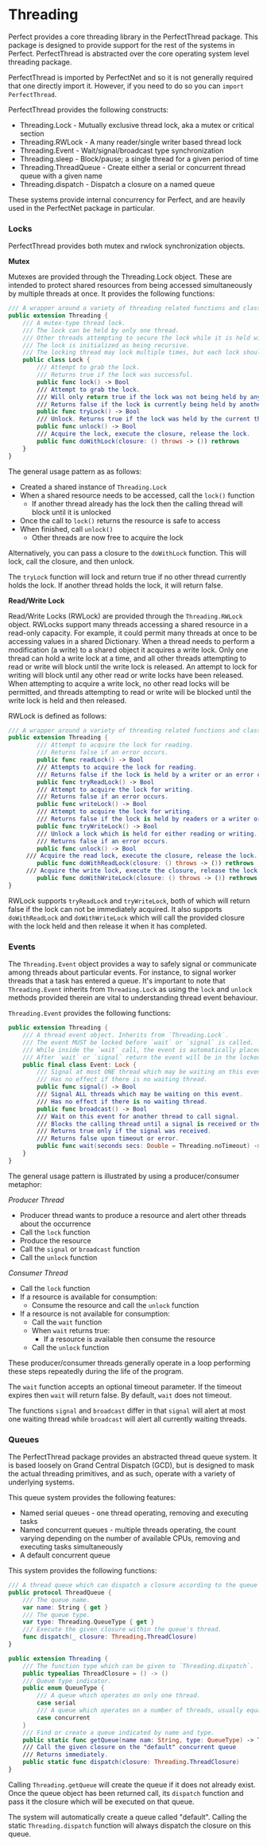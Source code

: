 # Threading

Perfect provides a core threading library in the PerfectThread package. This package is designed to provide support for the rest of the systems in Perfect. PerfectThread is abstracted over the core operating system level threading package.

PerfectThread is imported by PerfectNet and so it is not generally required that one directly import it. However, if you need to do so you can ```import PerfectThread```.

PerfectThread provides the following constructs:

* Threading.Lock - Mutually exclusive thread lock, aka a mutex or critical section
* Threading.RWLock - A many reader/single writer based thread lock
* Threading.Event - Wait/signal/broadcast type synchronization
* Threading.sleep - Block/pause; a single thread for a given period of time
* Threading.ThreadQueue - Create either a serial or concurrent thread queue with a given name
* Threading.dispatch - Dispatch a closure on a named queue

These systems provide internal concurrency for Perfect, and are heavily used in the PerfectNet package in particular.

### Locks

PerfectThread provides both mutex and rwlock synchronization objects.

**Mutex**

Mutexes are provided through the Threading.Lock object. These are intended to protect shared resources from being accessed simultaneously by multiple threads at once. It provides the following functions:

```swift
/// A wrapper around a variety of threading related functions and classes.
public extension Threading {
	/// A mutex-type thread lock.
	/// The lock can be held by only one thread. 
	/// Other threads attempting to secure the lock while it is held will block.
	/// The lock is initialized as being recursive. 
	/// The locking thread may lock multiple times, but each lock should be accompanied by an unlock.
	public class Lock {
		/// Attempt to grab the lock.
		/// Returns true if the lock was successful.
		public func lock() -> Bool
		/// Attempt to grab the lock.
		/// Will only return true if the lock was not being held by any other thread.
		/// Returns false if the lock is currently being held by another thread.
		public func tryLock() -> Bool
		/// Unlock. Returns true if the lock was held by the current thread and was successfully unlocked. ior the lock count was decremented.
		public func unlock() -> Bool
		/// Acquire the lock, execute the closure, release the lock.
		public func doWithLock(closure: () throws -> ()) rethrows
	}
}
```

The general usage pattern as as follows:

* Created a shared instance of ```Threading.Lock```
* When a shared resource needs to be accessed, call the ```lock()``` function
	* If another thread already has the lock then the calling thread will block until it is unlocked
* Once the call to ```lock()``` returns the resource is safe to access
* When finished, call ```unlock()```
	* Other threads are now free to acquire the lock

Alternatively, you can pass a closure to the ```doWithLock``` function. This will lock, call the closure, and then unlock.

The ```tryLock``` function will lock and return true if no other thread currently holds the lock. If another thread holds the lock, it will return false.

**Read/Write Lock**

Read/Write Locks (RWLock) are provided through the ```Threading.RWLock``` object. RWLocks support many threads accessing a shared resource in a read-only capacity. For example, it could permit many threads at once to be accessing values in a shared Dictionary. When a thread needs to perform a modification (a write) to a shared object it acquires a write lock. Only one thread can hold a write lock at a time, and all other threads attempting to read or write will block until the write lock is released. An attempt to lock for writing will block until any other read or write locks have been released. When attempting to acquire a write lock, no other read locks will be permitted, and threads attempting to read or write will be blocked until the write lock is held and then released.

RWLock is defined as follows:

```swift
/// A wrapper around a variety of threading related functions and classes.
public extension Threading {
		/// Attempt to acquire the lock for reading.
		/// Returns false if an error occurs.
		public func readLock() -> Bool
		/// Attempts to acquire the lock for reading.
		/// Returns false if the lock is held by a writer or an error occurs.
		public func tryReadLock() -> Bool
		/// Attempt to acquire the lock for writing.
		/// Returns false if an error occurs.
		public func writeLock() -> Bool
		/// Attempt to acquire the lock for writing.
		/// Returns false if the lock is held by readers or a writer or an error occurs.
		public func tryWriteLock() -> Bool
		/// Unlock a lock which is held for either reading or writing.
		/// Returns false if an error occurs.
		public func unlock() -> Bool
     /// Acquire the read lock, execute the closure, release the lock.
		public func doWithReadLock(closure: () throws -> ()) rethrows        
     /// Acquire the write lock, execute the closure, release the lock.
		public func doWithWriteLock(closure: () throws -> ()) rethrows
}
```

RWLock supports ```tryReadLock``` and ```tryWriteLock```, both of which will return false if the lock can not be immediately acquired. It also supports ```doWithReadLock``` and ```doWithWriteLock``` which will call the provided closure with the lock held and then release it when it has completed.

### Events

The ```Threading.Event``` object provides a way to safely signal or communicate among threads about particular events. For instance, to signal worker threads that a task has entered a queue. It's important to note that ```Threading.Event``` inherits from ```Threading.Lock``` as using the ```lock``` and ```unlock``` methods provided therein are vital to understanding thread event behaviour.

```Threading.Event``` provides the following functions:

```swift
public extension Threading {
	/// A thread event object. Inherits from `Threading.Lock`.
	/// The event MUST be locked before `wait` or `signal` is called.
	/// While inside the `wait` call, the event is automatically placed in the unlocked state.
	/// After `wait` or `signal` return the event will be in the locked state and must be unlocked.
	public final class Event: Lock {
		/// Signal at most ONE thread which may be waiting on this event.
		/// Has no effect if there is no waiting thread.
		public func signal() -> Bool
		/// Signal ALL threads which may be waiting on this event.
		/// Has no effect if there is no waiting thread.
		public func broadcast() -> Bool
		/// Wait on this event for another thread to call signal.
		/// Blocks the calling thread until a signal is received or the timeout occurs.
		/// Returns true only if the signal was received.
		/// Returns false upon timeout or error.
		public func wait(seconds secs: Double = Threading.noTimeout) -> Bool
	}
}
```

The general usage pattern is illustrated by using a producer/consumer metaphor:

*Producer Thread*

* Producer thread wants to produce a resource and alert other threads about the occurrence
* Call the ```lock``` function
* Produce the resource
* Call the ```signal``` or ```broadcast``` function
* Call the ```unlock``` function

*Consumer Thread*

* Call the ```lock``` function
* If a resource is available for consumption:
	* Consume the resource and call the ```unlock``` function
* If a resource is not available for consumption:
	* Call the ```wait``` function
	* When ```wait``` returns true:
		* If a resource is available then consume the resource
	* Call the ```unlock``` function

These producer/consumer threads generally operate in a loop performing these steps repeatedly during the life of the program.

The ```wait``` function accepts an optional timeout parameter. If the timeout expires then ```wait``` will return false. By default, ```wait``` does not timeout.

The functions ```signal``` and ```broadcast``` differ in that ```signal``` will alert at most one waiting thread while ```broadcast``` will alert all currently waiting threads.

### Queues

The PerfectThread package provides an abstracted thread queue system. It is based loosely on Grand Central Dispatch (GCD), but is designed to mask the actual threading primitives, and as such, operate with a variety of underlying systems.

This queue system provides the following features:

* Named serial queues - one thread operating, removing and executing tasks
* Named concurrent queues - multiple threads operating, the count varying depending on the number of available CPUs, removing and executing tasks simultaneously
* A default concurrent queue

This system provides the following functions:

```swift
/// A thread queue which can dispatch a closure according to the queue type.
public protocol ThreadQueue {
	/// The queue name.
	var name: String { get }
	/// The queue type.
	var type: Threading.QueueType { get }
	/// Execute the given closure within the queue's thread.
	func dispatch(_ closure: Threading.ThreadClosure)
}

public extension Threading {
	/// The function type which can be given to `Threading.dispatch`.
	public typealias ThreadClosure = () -> ()
	/// Queue type indicator.
	public enum QueueType {
		/// A queue which operates on only one thread.
		case serial
		/// A queue which operates on a number of threads, usually equal to the number of logical CPUs.
		case concurrent
	}
	/// Find or create a queue indicated by name and type.
	public static func getQueue(name nam: String, type: QueueType) -> ThreadQueue
	/// Call the given closure on the "default" concurrent queue
	/// Returns immediately.
	public static func dispatch(closure: Threading.ThreadClosure)
}
```

Calling ```Threading.getQueue``` will create the queue if it does not already exist. Once the queue object has been returned call, its ```dispatch``` function and pass it the closure which will be executed on that queue.

The system will automatically create a queue called "default". Calling the static ```Threading.dispatch``` function will always dispatch the closure on this queue.


